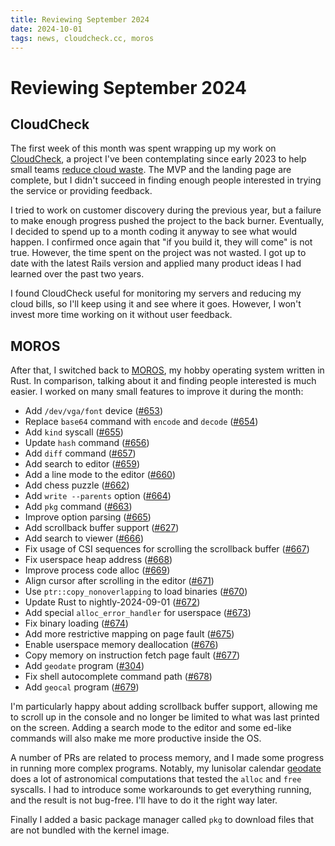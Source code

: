 ```yaml
---
title: Reviewing September 2024
date: 2024-10-01
tags: news, cloudcheck.cc, moros
---
```


# Reviewing September 2024

## CloudCheck

The first week of this month was spent wrapping up my work on
[CloudCheck][1], a project I've been contemplating since early 2023 to
help small teams [reduce cloud waste][2]. The MVP and the landing page
are complete, but I didn't succeed in finding enough people interested
in trying the service or providing feedback.

I tried to work on customer discovery during the previous year, but a
failure to make enough progress pushed the project to the back burner.
Eventually, I decided to spend up to a month coding it anyway to see
what would happen. I confirmed once again that "if you build it, they
will come" is not true. However, the time spent on the project was not
wasted. I got up to date with the latest Rails version and applied many
product ideas I had learned over the past two years.

I found CloudCheck useful for monitoring my servers and reducing my
cloud bills, so I'll keep using it and see where it goes. However, I
won't invest more time working on it without user feedback.

## MOROS

After that, I switched back to [MOROS][3], my hobby operating system
written in Rust. In comparison, talking about it and finding people
interested is much easier. I worked on many small features to improve
it during the month:

- Add `/dev/vga/font` device ([#653](https://github.com/vinc/moros/pull/653))
- Replace `base64` command with `encode` and `decode` ([#654](https://github.com/vinc/moros/pull/654))
- Add `kind` syscall ([#655](https://github.com/vinc/moros/pull/655))
- Update `hash` command ([#656](https://github.com/vinc/moros/pull/656))
- Add `diff` command ([#657](https://github.com/vinc/moros/pull/657))
- Add search to editor ([#659](https://github.com/vinc/moros/pull/659))
- Add a line mode to the editor ([#660](https://github.com/vinc/moros/pull/660))
- Add chess puzzle ([#662](https://github.com/vinc/moros/pull/662))
- Add `write --parents` option ([#664](https://github.com/vinc/moros/pull/664))
- Add `pkg` command ([#663](https://github.com/vinc/moros/pull/663))
- Improve option parsing ([#665](https://github.com/vinc/moros/pull/665))
- Add scrollback buffer support ([#627](https://github.com/vinc/moros/pull/627))
- Add search to viewer ([#666](https://github.com/vinc/moros/pull/666))
- Fix usage of CSI sequences for scrolling the scrollback buffer ([#667](https://github.com/vinc/moros/pull/667))
- Fix userspace heap address ([#668](https://github.com/vinc/moros/pull/668))
- Improve process code alloc ([#669](https://github.com/vinc/moros/pull/669))
- Align cursor after scrolling in the editor ([#671](https://github.com/vinc/moros/pull/671))
- Use `ptr::copy_nonoverlapping` to load binaries ([#670](https://github.com/vinc/moros/pull/670))
- Update Rust to nightly-2024-09-01 ([#672](https://github.com/vinc/moros/pull/672))
- Add special `alloc_error_handler` for userspace ([#673](https://github.com/vinc/moros/pull/673))
- Fix binary loading ([#674](https://github.com/vinc/moros/pull/674))
- Add more restrictive mapping on page fault ([#675](https://github.com/vinc/moros/pull/675))
- Enable userspace memory deallocation ([#676](https://github.com/vinc/moros/pull/676))
- Copy memory on instruction fetch page fault ([#677](https://github.com/vinc/moros/pull/677))
- Add `geodate` program ([#304](https://github.com/vinc/moros/pull/304))
- Fix shell autocomplete command path ([#678](https://github.com/vinc/moros/pull/678))
- Add `geocal` program ([#679](https://github.com/vinc/moros/pull/679))

I'm particularly happy about adding scrollback buffer support, allowing
me to scroll up in the console and no longer be limited to what was
last printed on the screen. Adding a search mode to the editor and some
ed-like commands will also make me more productive inside the OS.

A number of PRs are related to process memory, and I made some progress
in running more complex programs. Notably, my lunisolar calendar
[geodate][4] does a lot of astronomical computations that tested the
`alloc` and `free` syscalls. I had to introduce some workarounds to get
everything running, and the result is not bug-free. I'll have to do it
the right way later.

Finally I added a basic package manager called `pkg` to download files that
are not bundled with the kernel image.

[1]: https://cloudcheck.cc
[2]: https://stop.wasting.cloud
[3]: http://moros.cc
[4]: http://geodate.org
